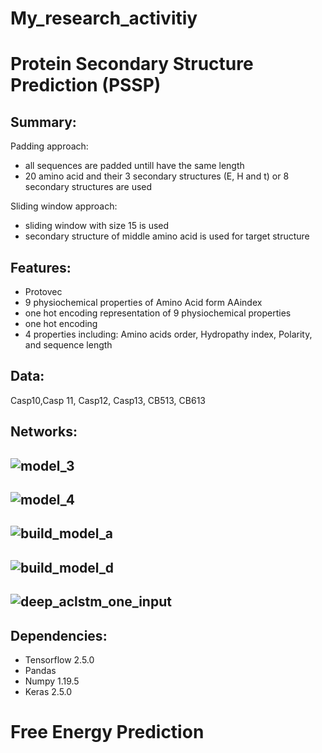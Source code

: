 # My_research_activitiy
# Protein Secondary Structure Prediction (PSSP)
## Summary:  
Padding approach:  
- all sequences are padded untill have the same length  
- 20 amino acid and their 3 secondary structures (E, H and t) or 8 secondary structures are used  

Sliding window approach:  
- sliding window with size 15 is used  
- secondary structure of middle amino acid is used for target structure  

## Features:
- Protovec  
- 9 physiochemical properties of Amino Acid form AAindex  
- one hot encoding representation of 9 physiochemical properties  
- one hot encoding  
- 4 properties including: Amino acids order, Hydropathy index, Polarity, and sequence length  

## Data:
Casp10,Casp 11, Casp12, Casp13, CB513, CB613

## Networks:

## ![model_3](https://user-images.githubusercontent.com/24568067/144295056-1bde0b04-2c23-4d38-a653-cc720718a72d.png)  
## ![model_4](https://user-images.githubusercontent.com/24568067/144295279-b27cab8c-8671-41ea-ae3a-16d58a566742.png)  
## ![build_model_a](https://user-images.githubusercontent.com/24568067/144295448-d2c21290-36b1-42bb-8279-d0e43d227f5e.png)  
## ![build_model_d](https://user-images.githubusercontent.com/24568067/144295466-9c400160-341f-4dd3-acfb-91d51b3165fa.png)  
## ![deep_aclstm_one_input](https://user-images.githubusercontent.com/24568067/144295480-e6c66771-f67a-4211-ba7a-02e11c29793a.png)

## Dependencies:  
- Tensorflow 2.5.0  
- Pandas  
- Numpy 1.19.5  
- Keras 2.5.0 

# Free Energy Prediction  







